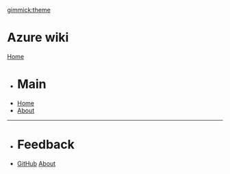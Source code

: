 [gimmick:theme](readable)

# Azure wiki
[Home]()
  * # Main
  * [Home](index.md)
  * [About](index.md)
  - - - -
  * # Feedback
  * [GitHub](https://github.com/UnoSD/unosd.github.io/issues)
[About](index.md)
